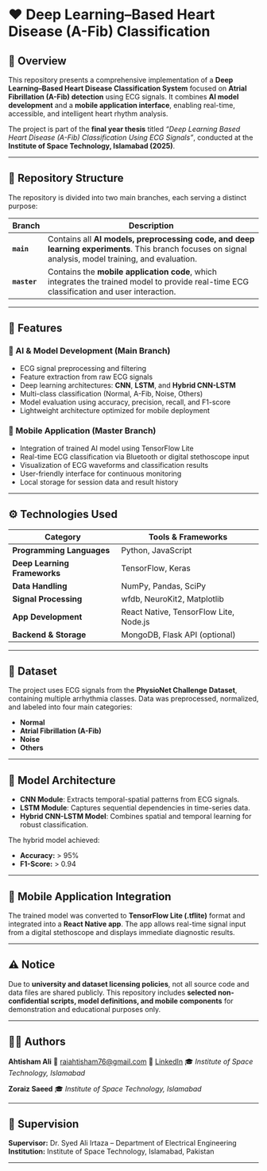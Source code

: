 # ❤️ Deep Learning–Based Heart Disease (A-Fib) Classification

## 📘 Overview

This repository presents a comprehensive implementation of a **Deep Learning–Based Heart Disease Classification System** focused on **Atrial Fibrillation (A-Fib) detection** using ECG signals.
It combines **AI model development** and a **mobile application interface**, enabling real-time, accessible, and intelligent heart rhythm analysis.

The project is part of the **final year thesis** titled *“Deep Learning Based Heart Disease (A-Fib) Classification Using ECG Signals”*, conducted at the **Institute of Space Technology, Islamabad (2025)**.

---

## 🧩 Repository Structure

The repository is divided into two main branches, each serving a distinct purpose:

| Branch       | Description                                                                                                                                            |
| ------------ | ------------------------------------------------------------------------------------------------------------------------------------------------------ |
| **`main`**   | Contains all **AI models, preprocessing code, and deep learning experiments**. This branch focuses on signal analysis, model training, and evaluation. |
| **`master`** | Contains the **mobile application code**, which integrates the trained model to provide real-time ECG classification and user interaction.             |

---

## 🧠 Features

### 🧬 AI & Model Development (Main Branch)

* ECG signal preprocessing and filtering
* Feature extraction from raw ECG signals
* Deep learning architectures: **CNN**, **LSTM**, and **Hybrid CNN-LSTM**
* Multi-class classification (Normal, A-Fib, Noise, Others)
* Model evaluation using accuracy, precision, recall, and F1-score
* Lightweight architecture optimized for mobile deployment

### 📱 Mobile Application (Master Branch)

* Integration of trained AI model using TensorFlow Lite
* Real-time ECG classification via Bluetooth or digital stethoscope input
* Visualization of ECG waveforms and classification results
* User-friendly interface for continuous monitoring
* Local storage for session data and result history

---

## ⚙️ Technologies Used

| Category                     | Tools & Frameworks                     |
| ---------------------------- | -------------------------------------- |
| **Programming Languages**    | Python, JavaScript                     |
| **Deep Learning Frameworks** | TensorFlow, Keras                      |
| **Data Handling**            | NumPy, Pandas, SciPy                   |
| **Signal Processing**        | wfdb, NeuroKit2, Matplotlib            |
| **App Development**          | React Native, TensorFlow Lite, Node.js |
| **Backend & Storage**        | MongoDB, Flask API (optional)          |

---

## 🧪 Dataset

The project uses ECG signals from the **PhysioNet Challenge Dataset**, containing multiple arrhythmia classes.
Data was preprocessed, normalized, and labeled into four main categories:

* **Normal**
* **Atrial Fibrillation (A-Fib)**
* **Noise**
* **Others**

---

## 🧮 Model Architecture

* **CNN Module**: Extracts temporal-spatial patterns from ECG signals.
* **LSTM Module**: Captures sequential dependencies in time-series data.
* **Hybrid CNN-LSTM Model**: Combines spatial and temporal learning for robust classification.

The hybrid model achieved:

* **Accuracy:** > 95%
* **F1-Score:** > 0.94

---

## 📱 Mobile Application Integration

The trained model was converted to **TensorFlow Lite (.tflite)** format and integrated into a **React Native app**.
The app allows real-time signal input from a digital stethoscope and displays immediate diagnostic results.

---

## ⚠️ Notice

Due to **university and dataset licensing policies**, not all source code and data files are shared publicly.
This repository includes **selected non-confidential scripts, model definitions, and mobile components** for demonstration and educational purposes only.

---

## 👨‍💻 Authors

**Ahtisham Ali**
📧 [raiahtisham76@gmail.com](mailto:raiahtisham76@gmail.com)
🔗 [LinkedIn](https://linkedin.com/in/ahtisham-ali-0904b224b/)
🎓 *Institute of Space Technology, Islamabad*

**Zoraiz Saeed**
🎓 *Institute of Space Technology, Islamabad*

---

## 🏫 Supervision

**Supervisor:** Dr. Syed Ali Irtaza – Department of Electrical Engineering
**Institution:** Institute of Space Technology, Islamabad, Pakistan

---
